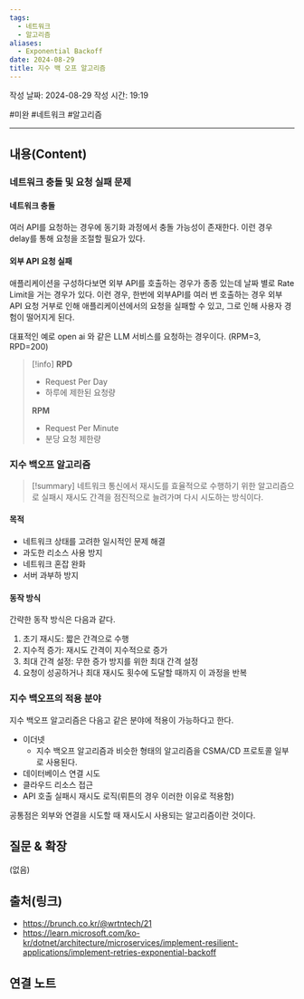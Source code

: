 ```yaml
---
tags:
  - 네트워크
  - 알고리즘
aliases:
  - Exponential Backoff
date: 2024-08-29
title: 지수 백 오프 알고리즘
---
```

작성 날짜: 2024-08-29
작성 시간: 19:19

#미완 #네트워크 #알고리즘 

----
## 내용(Content)

### 네트워크 충돌 및 요청 실패 문제

#### 네트워크 충돌

여러 API를 요청하는 경우에 동기화 과정에서 충돌 가능성이 존재한다. 이런 경우 delay를 통해 요청을 조절할 필요가 있다.

#### 외부 API 요청 실패

애플리케이션을 구성하다보면 외부 API를 호출하는 경우가 종종 있는데 날짜 별로 Rate Limit을 거는 경우가 있다. 이런 경우, 한번에 외부API를 여러 번 호출하는 경우 외부 API 요청 거부로 인해 애플리케이션에서의 요청을 실패할 수 있고, 그로 인해 사용자 경험이 떨어지게 된다.

대표적인 예로 open ai 와 같은 LLM 서비스를 요청하는 경우이다. (RPM=3, RPD=200) 

>[!info]
>**RPD**
>- Request Per Day
>- 하루에 제한된 요청량
>
>**RPM**
>- Request Per Minute
>- 분당 요청 제한량

### 지수 백오프 알고리즘

>[!summary]
>네트워크 통신에서 재시도를 효율적으로 수행하기 위한 알고리즘으로 실패시 재시도 간격을 점진적으로 늘려가며 다시 시도하는 방식이다. 

#### 목적

- 네트워크 상태를 고려한 일시적인 문제 해결
- 과도한 리소스 사용 방지
- 네트워크 혼잡 완화
- 서버 과부하 방지

#### 동작 방식

간략한 동작 방식은 다음과 같다.
1. 초기 재시도: 짧은 간격으로 수행
2. 지수적 증가: 재시도 간격이 지수적으로 증가
3. 최대 간격 설정: 무한 증가 방지를 위한 최대 간격 설정
4. 요청이 성공하거나 최대 재시도 횟수에 도달할 때까지 이 과정을 반복



### 지수 백오프의 적용 분야

지수 백오프 알고리즘은 다음고 같은 분야에 적용이 가능하다고 한다.

- 이더넷
	- 지수 백오프 알고리즘과 비슷한 형태의 알고리즘을 CSMA/CD 프로토콜 일부로 사용된다.
- 데이터베이스 연결 시도
- 클라우드 리소스 접근
- API 호출 실패시 재시도 로직(뤼튼의 경우 이러한 이유로 적용함)

공통점은 외부와 연결을 시도할 때 재시도시 사용되는 알고리즘이란 것이다.
## 질문 & 확장

(없음)

## 출처(링크)

- https://brunch.co.kr/@wrtntech/21
- https://learn.microsoft.com/ko-kr/dotnet/architecture/microservices/implement-resilient-applications/implement-retries-exponential-backoff

## 연결 노트


